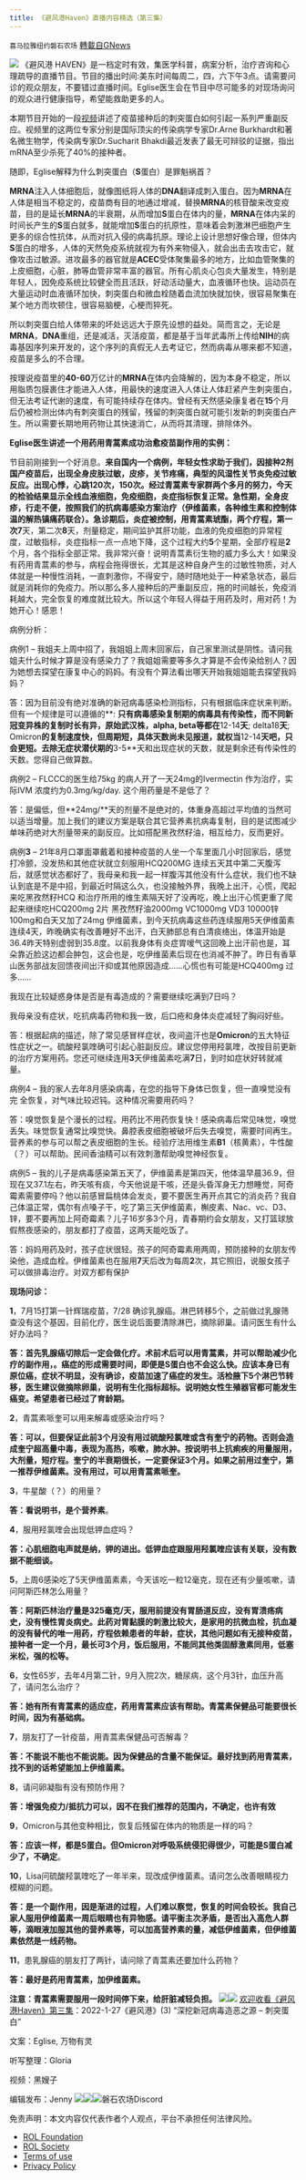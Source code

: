 ```yaml
---
title: 《避风港Haven》直播内容精选（第三集）
---
```

`喜马拉雅纽约磐石农场` [轉載自GNews](https://gnews.org/zh-hans/1932678/)

![](https://assets.gnews.org/wp-content/uploads/2022/01/UNADJUSTEDNONRAW_thumb_b766.jpg)
《避风港 HAVEN》是一档定时有效，集医学科普，病案分析，治疗咨询和心理疏导的直播节目。节目的播出时间:美东时间每周二，四，六下午3点。请需要问诊的观众朋友，不要错过直播时间。Eglise医生会在节目中尽可能多的对现场询问的观众进行健康指导，希望能救助更多的人。

本期节目开始的一段[视频](https://gettr.com/post/pndni5d322)讲述了疫苗接种后的刺突蛋白如何引起一系列严重副反应。视频里的这两位专家分别是国际顶尖的传染病学专家Dr.Arne Burkhardt和著名微生物学，传染病专家Dr.Sucharit Bhakdi最近发表了最无可辩驳的证据，指出mRNA至少杀死了40%的接种者。

随即，Eglise解释为什么刺突蛋白（**S**蛋白）是罪魁祸首？

**MRNA**注入人体细胞后，就像图纸将人体的**DNA**翻译成刺入蛋白。因为**MRNA**在人体是相当不稳定的，疫苗商有目的地通过增减，替换**MRNA**的核苷酸来改变疫苗，目的是延长**MRNA**的半衰期，从而增加**S**蛋白在体内的量，**MRNA**在体内呆的时间长产生的**S**蛋白就多，就能增加**S**蛋白的抗原性，意味着会刺激淋巴细胞产生更多的综合性抗体，从而对抗入侵的病毒抗原。理论上设计思想好像合理，但体内**S**蛋白的增多，人体的天然免疫系统就视为有外来物侵入，就会出击去攻击它，就像攻击过敏源。进攻最多的器官就是**ACEC**受体聚集最多的地方，比如血管聚集的上皮细胞，心脏，肺等血管非常丰富的器官。所有心肌炎心包炎大量发生，特别是年轻人，因免疫系统比较健全而且活跃，好动活动量大，血液循环也快。运动员在大量运动时血液循环加快，刺突蛋白和微血栓随着血流加快就加快，很容易聚集在某个地方而坎顿住，很容易脑梗，心梗而猝死。

所以刺突蛋白给人体带来的坏处远远大于原先设想的益处。简而言之，无论是**MRNA**，**DNA**重组，还是减活，灭活疫苗，都是基于当年武毒所上传给**NIH**的病毒基因序列来开发的，这个序列的真假无人去考证它，然而病毒从哪来都不知道，疫苗是多么的不合理。

按理说疫苗里的**40-60**万亿计的**MRNA**在体内会降解的，因为本身不稳定，所以用脂质包膜裹住才能进入人体，用最快的速度进入人体让人体赶紧产生刺突蛋白，但无法考证代谢的速度，有可能持续存在体内。曾经有天然感染康复者在**15**个月后仍被检测出体内有刺突蛋白的残留，残留的刺突蛋白就可能引发新的刺突蛋白产生。所以需要长期地用药物让其快速消亡，从而将其清理，排除体外。

**Eglise医生讲述一个用药用青蒿素成功治愈疫苗副作用的实例：**

节目前刚接到一个好消息。**来自国内一个病例，年轻女性求助于我们，因接种2剂国产疫苗后，出现全身皮肤过敏，皮疹，关节疼痛，典型的风湿性关节炎免疫过敏反应。出现心悸，心跳120次，150次。**经过青蒿素专家群两个多月的努力，今天的检验结果显示全线血液细胞，免疫细胞，炎症指标恢复正常。急性期，全身皮疹，行走不便，按照我们的抗病毒感染方案治疗（伊维菌素，各种维生素和控制体温的解热镇痛药联合）。急诊期后，炎症被控制，用青蒿素琥酯，两个疗程，第一次**7**天，第二次**8**天，剂量稳定，期间监护其肝功能，血液的免疫细胞的异常程度，过敏指标，炎症指标一点一点地下降，这个过程大约**5**个星期，全部疗程是**2**个月，各个指标全部正常。我非常兴奋！说明青蒿素衍生物的威力多么大！如果没有药用青蒿素的参与，病程会拖得很长，尤其是这种自身产生的过敏性物质，对人体就是一种慢性消耗，一直刺激你，不得安宁，随时随地处于一种紧急状态，最后就是消耗你的免疫力。所以那么多人接种后的严重副反应，拖的时间越长，免疫消耗越大，完全恢复的难度就比较大。所以这个年轻人得益于用药及时，用对药！为她开心！感恩！

病例分析：

病例1 – 我姐夫上周中招了，我姐姐上周末回家后，自己家里测试是阴性。请问我姐夫什么时候才算是没有感染力了？我姐姐需要等多久才算是不会传染给别人？因为她想去探望在康复中心的妈妈。有没有个算法看出哪天开始我姐姐能去探望我妈妈？

答：因为目前没有绝对准确的新冠病毒感染检测指标，只有根据临床症状来判断。但有一个规律是可以遵循的**: **只有病毒感染复制期的病毒具有传染性，而不同新冠变异株的复制时长有异，原始武汉株，**alpha, beta**等都在**12-14**天**; delta18**天**; Omicron**的复制速度快，但周期短，具体天数尚未见报道，就权当**12-14**天吧，只会更短。去除无症状潜伏期的**3-5**天和出现症状的天数，就是剩余还有传染性的天数。您得自己做算数。

病例2 – FLCCC的医生给75kg 的病人开了一天24mg的Ivermectin 作为治疗，实际IVM 浓度约为0.3mg/kg/day. 这个用药量是不是低了？

答：是偏低，但**24mg/**天的剂量不是绝对的，体重身高超过平均值的当然可以适当增量。加上我们的建议方案是联合其它营养素抗病毒复制，目的是试图减少单味药绝对大剂量带来的副反应。比如搭配黑孜然籽油，相互给力，反而更好。

病例**3** – 21年8月口罩面罩戴着和接种疫苗的人坐一个车里面几小时回家后，感觉打冷颤，没发热和其他症状就立刻服用HCQ200MG 连续五天其中第二天腹泻后，就感觉状态都好了，我母亲和我一起一样腹泻其他没有什么症状，我们也不缺认到底是不是中招，到最近时隔这么久，也没接触外界，我晚上出汗，心慌，爬起来吃黑孜然籽HCQ 和治疗所用的维生素隔天好了没再吃，晚上出汗心慌更重了爬起来继续吃HCQ200mg 2片 黑孜然籽油2000mg VC1000mg VD3 10000锌100mg和白天又加了24mg 伊维菌素，到今天抗病毒这些药连续服用5天伊维菌素连续4天，昨晚确实有改善睡好不出汗，白天肺部总有白清痰络出，体温开始是36.4昨天特别虚弱到35.8度。以前我身体有炎症胃嗳气这回晚上出汗前也是，耳朵靠近脸这边都会肿包，这会也是，吃伊维菌素后现在也消减不肿了。昨日有香草山医务部战友回馈夜间出汗抑或其他原因造成……心慌也有可能是HCQ400mg 过多……

我现在比较疑惑身体是否是有毒造成的？需要继续吃满到7日吗？

我母亲没有症状，吃抗病毒药物和我一致，后口疮和身体炎症减轻了胸闷好些。

答：根据起病的描述，除了常见感冒样症状，夜间盗汗也是**Omicron**的五大特征性症状之一。硫酸羟氯喹确可引起心脏副反应。建议您停用羟氯喹，改按目前更新的治疗方案用药。您还可继续连用**3**天伊维菌素吃满**7**日，到时如症状好转就减量。

病例4 – 我的家人去年8月感染病毒，在您的指导下身体已恢复，但一直嗅觉没有完 全恢复，对气味比较迟钝。这种情况需要用药吗？

答：嗅觉恢复是个漫长的过程。用药比不用药恢复快！感染病毒后常见味觉，嗅觉丢失。味觉恢复通常比嗅觉快。鼻腔表皮细胞被破坏后失去嗅觉，需要时间再生。营养素的参与可以帮之表皮细胞的生长。经验疗法用维生素**B1**（核黄素），牛性酸（？）可以帮助。民间香油精可以有效刺激帮助嗅觉神经恢复。

病例5 – 我的儿子是病毒感染第五天了，伊维菌素是第四天，他体温早晨36.9，但现在又37.1左右，昨天咳有痰，今天他说是干咳，还是头昏浑身无力想睡觉，阿奇霉素需要停吗？他以前感冒扁桃体会发炎，要不要医生再开点其它的消炎药？我自己体温正常，偶尔有点嗓子干，吃了第三天伊维菌素，槲皮素、Nac、vc、D3、锌，要不要再加上阿奇霉素？儿子16岁多3个月，青春期约会女朋友，又打篮球放假熬夜感染的，朋友都打了疫苗，这两天能吃饭了。

答：妈妈用药及时，孩子症状很轻。孩子的阿奇霉素用两周，预防接种的女朋友传染他，造成血栓。伊维菌素也在服用**7**天后改为每周**2**次，其它照旧，说服女孩子可以做排毒治疗。对双方都有保护

**现场问诊：**

**1**，7月15打第一针辉瑞疫苗，7/28 确诊乳腺癌。淋巴转移5个，之前做过乳腺筛查没有这个基因，目前化疗，医生说后面要清除淋巴，摘除卵巢。请问医生有什么好办法吗？

**答：首先乳腺癌切除后一定会做化疗。术前术后可以用青蒿素，并可以帮助减少化疗的副作用，。癌症的形成需要时间，即便是S蛋白也不会这么快。应该本身已有原位癌，症状不明显，没有确诊，疫苗加速了癌症的发生。活检腋下5个淋巴节转移，医生建议做摘除卵巢，说明有生化指标超标。说明她女性生殖器官都可能发生癌变。希望患者已经过了育龄期。**

**2**，青蒿素哌奎可以用来解毒或感染治疗吗？

**答：可以，但要保证此前3个月没有用过硫酸羟氯喹或含有奎宁的药物。否则会造成奎宁超高量中毒，表现为高热，咳嗽，肺水肿。按说明书上抗痢疾的用量服用，大剂量，短疗程。奎宁的半衰期很长，一定要保证3个月。如果之前用过奎宁，第一推荐伊维菌素。没有用过，可以用青蒿素哌奎。**

**3**，牛星酸（？）的用量？

**答：看说明书，是个营养素**。

**4**，服用羟氯喹会出现低钾血症吗？

**答：心肌细胞电声就是纳，钾的进出。低钾血症跟服用羟氯喹应该有关联，没有数据不能细谈。**

**5**，上周6感染吃了5天伊维菌素素，今天该吃一粒12毫克，现在还有少量咳嗽，请问阿斯匹林怎么用量？

**答：阿斯匹林治疗量是325毫克/天，服用前提没有胃肠道反应，没有胃溃疡病史，没有慢性胃炎病史。此药对胃黏膜的刺激比较大，是家用的抗微血栓，抗血凝的没有替代的唯一用药，疗程依赖患者的年龄，症状，其他问题如有无接种疫苗，接种者一定一个月，最长可3个月，饭后服用，不能同其他类固醇激素同用，低塞米松，强的松等。**

**6**，女性65岁，去年4月第二针，9月入院2次，糖尿病，这个月3针，血压升高了，请问怎么治疗？

**答：她有所有青蒿素的适应症，药用青蒿素应该有帮助。青蒿素保健品可能要很长时间，因为有基础病。**

**7**，朋友打了一针疫苗，用青蒿素保健品可否解毒？

**答：不能说不能也不能说能。因为保健品的含量不能保证。最好找到药用青蒿素，找不到的话希望能加上伊维菌素。**

**8**，请问卵凝脂有没有预防作用？

**答：增强免疫力/抵抗力可以，因不在我们推荐的范围内，不确定，也许有效**

**9**，Omicron与其他变种相比，恢复后残留在体内的物质是一样的吗？

**答：应该一样，都是S蛋白。但Omicron对呼吸系统侵犯得很少，可能是S蛋白减少了，不确定**。

**10**，Lisa问硫酸羟氯喹吃了一年半来，现改成伊维菌素。请问怎么改善眼睛视力模糊的问题。

**答：是一个副作用，因是渐进的过程，人们难以察觉，恢复的时间会较长。我自己家人服用伊维菌素一周后眼睛也有异物感。请平衡主次矛盾，是否出入高危人群等，滴眼液加服其他的营养素等，可以加高营养素的量，减低伊维菌素，但伊维菌素依然是一线药物。**

**11**，患乳腺癌的朋友打了两针，请问除了青蒿素还要加什么药物？

**答：最好是药用青蒿素，加伊维菌素。**

**注意：青蒿素需要服用一段时间停下来，给肝脏减轻负担。**
![](https://assets.gnews.org/wp-content/uploads/2022/01/9f90a4ad-5c07-4d1e-9259-afb28d50f076.jpg)![](https://assets.gnews.org/wp-content/uploads/2022/01/c3c69d5a-2260-42ac-8ccb-0afa54284a38.jpg)
[欢迎收看《避风港Haven》第三集](https://gtv.org/video/id=61f2fa5b28a108147c640a3f)：2022-1-27《避风港》(3) “深挖新冠病毒造恶之源 – 刺突蛋白”

文案：Eglise, 万物有灵

听写整理：Gloria

视频：黑嫂子

编辑发布：Jenny
![](https://assets.gnews.org/wp-content/uploads/2022/01/GTV.jpg)![](https://assets.gnews.org/wp-content/uploads/2022/01/b3df4b36-df11-4361-a8f5-6c7e5f9da569.jpg)![](https://assets.gnews.org/wp-content/uploads/2022/01/磐石discord.jpg)磐石农场Discord
 

免责声明：本文内容仅代表作者个人观点，平台不承担任何法律风险。

- [ROL Foundation](https://rolfoundation.org/)
- [ROL Society](https://rolsociety.org/)
- [Terms of use](https://gnews.org/terms-of-use-3/)
- [Privacy Policy](https://gnews.org/privacy-policy/)
